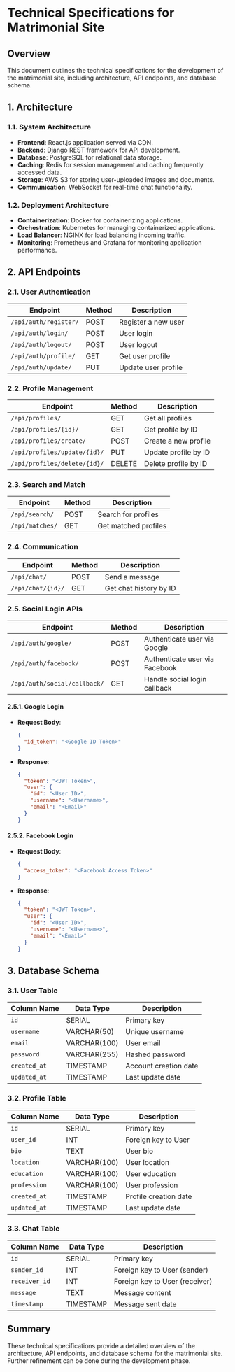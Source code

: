# Technical Specifications for Matrimonial Site

## Overview
This document outlines the technical specifications for the development of the matrimonial site, including architecture, API endpoints, and database schema.

## 1. Architecture

### 1.1. System Architecture
- **Frontend**: React.js application served via CDN.
- **Backend**: Django REST framework for API development.
- **Database**: PostgreSQL for relational data storage.
- **Caching**: Redis for session management and caching frequently accessed data.
- **Storage**: AWS S3 for storing user-uploaded images and documents.
- **Communication**: WebSocket for real-time chat functionality.

### 1.2. Deployment Architecture
- **Containerization**: Docker for containerizing applications.
- **Orchestration**: Kubernetes for managing containerized applications.
- **Load Balancer**: NGINX for load balancing incoming traffic.
- **Monitoring**: Prometheus and Grafana for monitoring application performance.

## 2. API Endpoints

### 2.1. User Authentication
| Endpoint                | Method | Description                     |
|-------------------------|--------|---------------------------------|
| `/api/auth/register/`   | POST   | Register a new user            |
| `/api/auth/login/`      | POST   | User login                     |
| `/api/auth/logout/`     | POST   | User logout                    |
| `/api/auth/profile/`    | GET    | Get user profile               |
| `/api/auth/update/`     | PUT    | Update user profile            |

### 2.2. Profile Management
| Endpoint                  | Method | Description                     |
|---------------------------|--------|---------------------------------|
| `/api/profiles/`         | GET    | Get all profiles               |
| `/api/profiles/{id}/`    | GET    | Get profile by ID              |
| `/api/profiles/create/`  | POST   | Create a new profile           |
| `/api/profiles/update/{id}/` | PUT | Update profile by ID           |
| `/api/profiles/delete/{id}/` | DELETE | Delete profile by ID          |

### 2.3. Search and Match
| Endpoint                  | Method | Description                     |
|---------------------------|--------|---------------------------------|
| `/api/search/`           | POST   | Search for profiles             |
| `/api/matches/`          | GET    | Get matched profiles            |

### 2.4. Communication
| Endpoint                  | Method | Description                     |
|---------------------------|--------|---------------------------------|
| `/api/chat/`             | POST   | Send a message                  |
| `/api/chat/{id}/`        | GET    | Get chat history by ID          |

### 2.5. Social Login APIs
| Endpoint                   | Method | Description                     |
|----------------------------|--------|---------------------------------|
| `/api/auth/google/`        | POST   | Authenticate user via Google    |
| `/api/auth/facebook/`      | POST   | Authenticate user via Facebook  |
| `/api/auth/social/callback/` | GET  | Handle social login callback     |

#### 2.5.1. Google Login
- **Request Body**:  
  ```json
  {
    "id_token": "<Google ID Token>"
  }
  ```
- **Response**:  
  ```json
  {
    "token": "<JWT Token>",
    "user": {
      "id": "<User ID>",
      "username": "<Username>",
      "email": "<Email>"
    }
  }
  ```

#### 2.5.2. Facebook Login
- **Request Body**:  
  ```json
  {
    "access_token": "<Facebook Access Token>"
  }
  ```
- **Response**:  
  ```json
  {
    "token": "<JWT Token>",
    "user": {
      "id": "<User ID>",
      "username": "<Username>",
      "email": "<Email>"
    }
  }
  ```

## 3. Database Schema

### 3.1. User Table
| Column Name       | Data Type     | Description                    |
|-------------------|---------------|--------------------------------|
| `id`              | SERIAL        | Primary key                    |
| `username`        | VARCHAR(50)   | Unique username                |
| `email`           | VARCHAR(100)  | User email                     |
| `password`        | VARCHAR(255)  | Hashed password                |
| `created_at`      | TIMESTAMP     | Account creation date          |
| `updated_at`      | TIMESTAMP     | Last update date               |

### 3.2. Profile Table
| Column Name       | Data Type     | Description                    |
|-------------------|---------------|--------------------------------|
| `id`              | SERIAL        | Primary key                    |
| `user_id`        | INT           | Foreign key to User            |
| `bio`             | TEXT          | User bio                       |
| `location`        | VARCHAR(100)  | User location                  |
| `education`       | VARCHAR(100)  | User education                 |
| `profession`      | VARCHAR(100)  | User profession                |
| `created_at`      | TIMESTAMP     | Profile creation date          |
| `updated_at`      | TIMESTAMP     | Last update date               |

### 3.3. Chat Table
| Column Name       | Data Type     | Description                    |
|-------------------|---------------|--------------------------------|
| `id`              | SERIAL        | Primary key                    |
| `sender_id`      | INT           | Foreign key to User (sender)   |
| `receiver_id`    | INT           | Foreign key to User (receiver)  |
| `message`         | TEXT          | Message content                 |
| `timestamp`       | TIMESTAMP     | Message sent date               |

## Summary
These technical specifications provide a detailed overview of the architecture, API endpoints, and database schema for the matrimonial site. Further refinement can be done during the development phase.
